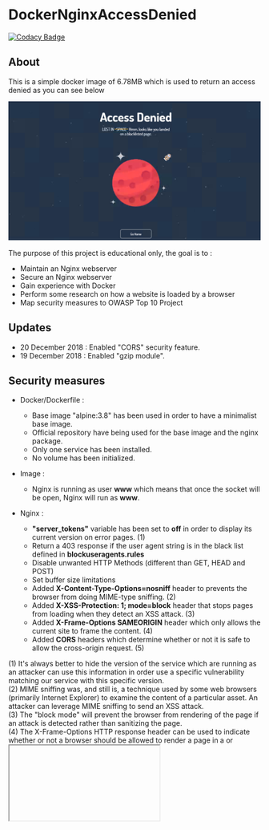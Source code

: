 # DockerNginxAccessDenied

[![Codacy Badge](https://api.codacy.com/project/badge/Grade/453af97d3dce4cef8bf6b1d485639126)](https://app.codacy.com/app/tdefise/Docker_NginxAccessDenied?utm_source=github.com&utm_medium=referral&utm_content=tdefise/Docker_NginxAccessDenied&utm_campaign=Badge_Grade_Dashboard)

## About
This is a simple docker image of 6.78MB which is used to return an access denied as you can see below

![webpage](img/webpage.png)

The purpose of this project is educational only, the goal is to :
 - Maintain an Nginx webserver
 - Secure an Nginx webserver
 - Gain experience with Docker
 - Perform some research on how a website is loaded by a browser
 - Map security measures to OWASP Top 10 Project

## Updates
 - 20 December 2018 : Enabled "CORS" security feature. 
 - 19 December 2018 : Enabled "gzip module". 

## Security measures
 - Docker/Dockerfile :
   - Base image "alpine:3.8" has been used in order to have a minimalist base image.
   - Official repository have being used for the base image and the nginx package.
   - Only one service has been installed.
   - No volume has been initialized.
  
 - Image :
   - Nginx is running as user **www** which means that once the socket will be open, Nginx will run as **www**.

 - Nginx : 
   - **"server_tokens"** variable has been set to **off** in order to display its current version on error pages. (1)
   - Return a 403 response if the user agent string is in the black list defined in **blockuseragents.rules**
   - Disable unwanted HTTP Methods (different than GET, HEAD and POST)
   - Set buffer size limitations 
   - Added **X-Content-Type-Options=nosniff** header to prevents the browser from doing MIME-type sniffing. (2) 
   - Added **X-XSS-Protection: 1; mode=block** header that stops pages from loading when they detect an XSS attack. (3)
   - Added **X-Frame-Options SAMEORIGIN** header which only allows the current site to frame the content. (4)
   - Added **CORS** headers which determine whether or not it is safe to allow the cross-origin request. (5)
 
(1) It's always better to hide the version of the service which are running as an attacker can use this information in order use a specific vulnerability matching our service with this specific version.  
(2) MIME sniffing was, and still is, a technique used by some web browsers (primarily Internet Explorer) to examine the content of a particular asset. An attacker can leverage MIME sniffing to send an XSS attack.  
(3) The "block mode" will prevent the browser from rendering of the page if an attack is detected rather than sanitizing the page.  
(4) The X-Frame-Options HTTP response header can be used to indicate whether or not a browser should be allowed to render a page in a <frame> or <iframe>. Sites can use this to avoid Clickjacking attacks, by ensuring that their content is not embedded into other sites.   (5) The CORS specification mandates that for non simple requests, such as requests other than GET or POST or requests that uses credentials, a pre-flight OPTIONS request must be sent in advance to check if the type of request will have a bad impact on the data. The pre-flight request checks the methods, headers allowed by the server, and if credentials are permitted, based on the result of the OPTIONS request, the browser decides whether the request is allowed or not.


## To Do 
 - Add Signed certificated by Let's Encrypt
 - Add HTTP2 support

## Mention
Thanks to : 

 - @[hellochad](https://codepen.io/hellochad/) for his [Lost in Space Error Page](https://codepen.io/hellochad/pen/weMpgE)
 - @[digitalocean](https://github.com/digitalocean/) for their tutorial : [How To Add the gzip Module to Nginx on Ubuntu 14.04](https://www.digitalocean.com/community/tutorials/how-to-add-the-gzip-module-to-nginx-on-ubuntu-14-04)
